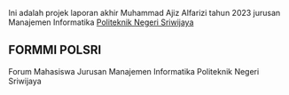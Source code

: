 Ini adalah projek laporan akhir Muhammad Ajiz Alfarizi tahun 2023 jurusan Manajemen Informatika [Politeknik Negeri Sriwijaya](https://polsri.ac.id)

## FORMMI POLSRI

Forum Mahasiswa Jurusan Manajemen Informatika Politeknik Negeri Sriwijaya

